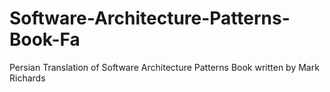 # Software-Architecture-Patterns-Book-Fa
Persian Translation of Software Architecture Patterns Book written by Mark Richards
